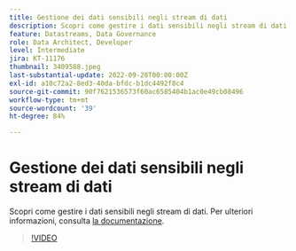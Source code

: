 ```yaml
---
title: Gestione dei dati sensibili negli stream di dati
description: Scopri come gestire i dati sensibili negli stream di dati.
feature: Datastreams, Data Governance
role: Data Architect, Developer
level: Intermediate
jira: KT-11176
thumbnail: 3409588.jpeg
last-substantial-update: 2022-09-28T00:00:00Z
exl-id: a10c72a2-8ed3-40da-bfdc-b1dc4492f8c4
source-git-commit: 90f7621536573f60ac6585404b1ac0e49cb08496
workflow-type: tm+mt
source-wordcount: '39'
ht-degree: 84%

---
```


# Gestione dei dati sensibili negli stream di dati

Scopri come gestire i dati sensibili negli stream di dati.  Per ulteriori informazioni, consulta [la documentazione](https://experienceleague.adobe.com/docs/experience-platform/edge/datastreams/overview.html?lang=it).

>[!VIDEO](https://video.tv.adobe.com/v/3409588/?quality=12&learn=on)
